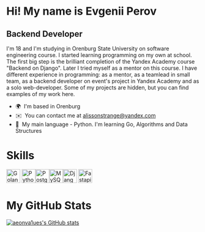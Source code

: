 Hi! My name is Evgenii Perov
=====================================================================================================================================

Backend Developer
-----------------

I'm 18 and I'm studying in Orenburg State University on software engineering course. I started learning programming on my own at school. The first big step is the brilliant completion of the Yandex Academy course "Backend on Django". Later I tried myself as a mentor on this course. I have different experience in programming: as a mentor, as a teamlead in small team, as a backend developer on event's project in Yandex Academy and as a solo web-developer. Some of my projects are hidden, but you can find examples of my work here.

*   🌍  I'm based in Orenburg
*   ✉️  You can contact me at [alissonstrange@yandex.com](mailto:alissonstrange@yandex.com)
*   🧠  My main language - Python. I'm learning Go, Algorithms and Data Structures

<h1>Skills</h1> 
<p align="left">
  <a href="https://go.dev/" target="_blank" rel="noreferrer"><img src="https://raw.githubusercontent.com/danielcranney/readme-generator/main/public/icons/skills/go-colored.svg" width="36" height="36" alt="Golang" /></a>
<a href="https://www.python.org/" target="_blank" rel="noreferrer"><img src="https://raw.githubusercontent.com/danielcranney/readme-generator/main/public/icons/skills/python-colored.svg" width="36" height="36" alt="Python" /></a><a href="https://www.postgresql.org/" target="_blank" rel="noreferrer"><img src="https://raw.githubusercontent.com/danielcranney/readme-generator/main/public/icons/skills/postgresql-colored.svg" width="36" height="36" alt="PostgreSQL" /></a><a href="https://www.mysql.com/" target="_blank" rel="noreferrer"><img src="https://raw.githubusercontent.com/danielcranney/readme-generator/main/public/icons/skills/mysql-colored.svg" width="36" height="36" alt="MySQL" /></a><a href="https://www.djangoproject.com/" target="_blank" rel="noreferrer"><img src="https://raw.githubusercontent.com/danielcranney/readme-generator/main/public/icons/skills/django-colored.svg" width="36" height="36" alt="Django" /></a>
  <a href="https://fastapi.tiangolo.com/" target="_blank" rel="noreferrer"><img src="https://raw.githubusercontent.com/danielcranney/readme-generator/main/public/icons/skills/fastapi-colored.svg" width="36" height="36" alt="Fastapi" /></a>
                    </p>
                    

<h1>My GitHub Stats</h1>
<a href="http://www.github.com/aeonva1ues"><img src="https://github-readme-stats.vercel.app/api?username=aeonva1ues&show_icons=true&hide=stars,&title_color=0891b2&text_color=ffffff&icon_color=0891b2&bg_color=1c1917&hide_border=true&show_icons=true" alt="aeonva1ues's GitHub stats" /></a><a
href="http://www.github.com/aeonva1ues">
